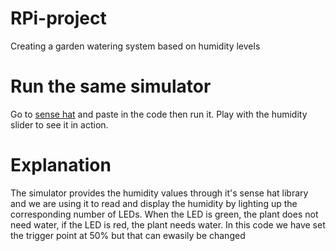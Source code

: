# RPi-project
Creating a garden watering system based on humidity levels

# Run the same simulator
Go to <a href="https://trinket.io/sense-hat" >sense hat</a> and paste in the code then run it. Play with the humidity slider to see it in action.

# Explanation
The simulator provides the humidity values through it's sense hat library and we are using it to read and display the humidity by lighting up the corresponding number of LEDs. When the LED is green, the plant does not need water, if the LED is red, the plant needs water. In this code we have set the trigger point at 50% but that can ewasily be changed
